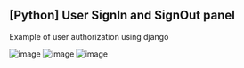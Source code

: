 ## [Python] User SignIn and SignOut panel
Example of user authorization using django


![image](https://github.com/Juuuuuuuul/Registration/assets/89929752/85404cc4-deb5-4fad-af5b-4e9549af8163)
![image](https://github.com/Juuuuuuuul/Registration/assets/89929752/ca32f78b-4c5c-4d3f-a543-50de4bbbb5ba)
![image](https://github.com/Juuuuuuuul/Registration/assets/89929752/ad0f4fc0-f5fe-4a33-aeb8-df7ebcba6249)

